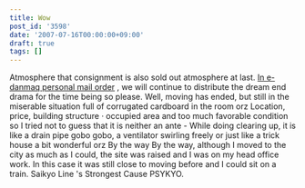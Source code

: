 ```yaml
---
title: Wow
post_id: '3598'
date: '2007-07-16T00:00:00+09:00'
draft: true
tags: []
---
```


Atmosphere that consignment is also sold out atmosphere at last. [In e-danmaq personal mail order](http://e.danmaq.com/) , we will continue to distribute the dream end drama for the time being so please. Well, moving has ended, but still in the miserable situation full of corrugated cardboard in the room orz Location, price, building structure · occupied area and too much favorable condition so I tried not to guess that it is neither an ante - While doing clearing up, it is like a drain pipe gobo gobo, a ventilator swirling freely or just like a trick house a bit wonderful orz By the way By the way, although I moved to the city as much as I could, the site was raised and I was on my head office work. In this case it was still close to moving before and I could sit on a train. Saikyo Line 's Strongest Cause PSYKYO.
